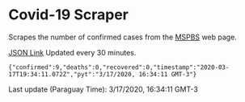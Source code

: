 # Covid-19 Scraper

Scrapes the number of confirmed cases from the [MSPBS](https://www.mspbs.gov.py/covid-19.php) web page.

[JSON Link](https://jmayalag.github.io/covid19-scrape/cases.json)
Updated every 30 minutes.
```
{"confirmed":9,"deaths":0,"recovered":0,"timestamp":"2020-03-17T19:34:11.072Z","pyt":"3/17/2020, 16:34:11 GMT-3"}
```
Last update (Paraguay Time): 3/17/2020, 16:34:11 GMT-3